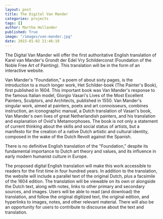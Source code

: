 ```yaml
---
layout: post
title: The Digital Van Mander
categories: projects
tags: []
author: Martha Hollander
published: True
image: "/images/van-mander.jpg"
date: 2015-01-02 21:46:19
---
```


The Digital Van Mander will offer the first authoritative English translation of Karel van
Mander's Grondt der Edel Vry Schilderconst (Foundation of the Noble Free Art of
Painting). This translation will be in the form of an interactive website.

<!--more-->

Van Mander's "Foundation," a poem of about sixty pages, is the introduction to a
much longer work, Het Schilder-boek (The Painter's Book), first published in 1604. This
important book was Van Mander's response to the famous Italian model, Giorgio
Vasari's Lives of the Most Excellent Painters, Sculptors, and Architects, published in
1550. Van Mander's singular work, aimed at painters, poets and art connoisseurs,
combines instruction, an iconographic manual, a Dutch translation of Vasari's book, Van
Mander's own lives of great Netherlandish painters, and his translation and explanation
of Ovid's Metamorphoses. The book is not only a statement of current thinking about the
skills and social status of artists, but a manifesto for the creation of a native Dutch artistic
and cultural identity, composed in the wake of the Dutch Revolt against the Spanish.

There is no definitive English translation of the "Foundation," despite its
fundamental importance to Dutch art theory and values, and its influence in early modern
humanist culture in Europe.

The proposed digital English translation will make this work accessible to
readers for the first time in four hundred years. In addition to the translation, the website
will include a parallel text of the original Dutch, plus a facsimile of the 1604 edition. The
translation will be viewable on its own or alongside the Dutch text, along with notes,
links to other primary and secondary sources, and images. Users will be able to read (and
download) the translation, and follow the original digitized text, the original edition, and
hyperlinks to images, notes, and other relevant material. There will also be an opportunity
for users to contribute to discourse about the text and translation.